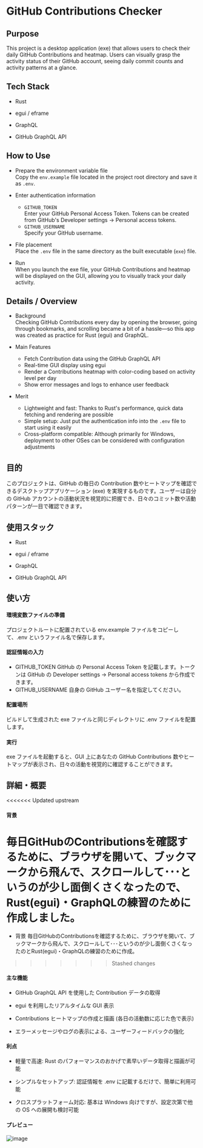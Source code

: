 # GitHub Contributions Checker

## Purpose
This project is a desktop application (exe) that allows users to check their daily GitHub Contributions and heatmap. Users can visually grasp the activity status of their GitHub account, seeing daily commit counts and activity patterns at a glance.

## Tech Stack
- Rust

- egui / eframe

- GraphQL

- GitHub GraphQL API

## How to Use
- Prepare the environment variable file  
  Copy the `env.example` file located in the project root directory and save it as `.env`.

- Enter authentication information  
  - `GITHUB_TOKEN`  
    Enter your GitHub Personal Access Token. Tokens can be created from GitHub's Developer settings → Personal access tokens.
  - `GITHUB_USERNAME`  
    Specify your GitHub username.

- File placement  
  Place the `.env` file in the same directory as the built executable (`exe`) file.

- Run  
  When you launch the exe file, your GitHub Contributions and heatmap will be displayed on the GUI, allowing you to visually track your daily activity.

## Details / Overview
- Background  
  Checking GitHub Contributions every day by opening the browser, going through bookmarks, and scrolling became a bit of a hassle—so this app was created as practice for Rust (egui) and GraphQL.

- Main Features  
  - Fetch Contribution data using the GitHub GraphQL API  
  - Real-time GUI display using egui  
  - Render a Contributions heatmap with color-coding based on activity level per day  
  - Show error messages and logs to enhance user feedback  

- Merit  
  - Lightweight and fast: Thanks to Rust's performance, quick data fetching and rendering are possible  
  - Simple setup: Just put the authentication info into the `.env` file to start using it easily  
  - Cross-platform compatible: Although primarily for Windows, deployment to other OSes can be considered with configuration adjustments


## 目的
このプロジェクトは、GitHub の毎日の Contribution 数やヒートマップを確認できるデスクトップアプリケーション (exe) を実現するものです。ユーザーは自分の GitHub アカウントの活動状況を視覚的に把握でき、日々のコミット数や活動パターンが一目で確認できます。

## 使用スタック
- Rust

- egui / eframe

- GraphQL

- GitHub GraphQL API

## 使い方
#### 環境変数ファイルの準備
プロジェクトルートに配置されている env.example ファイルをコピーして、.env というファイル名で保存します。

#### 認証情報の入力
 - GITHUB_TOKEN
GitHub の Personal Access Token を記載します。トークンは GitHub の Developer settings → Personal access tokens から作成できます。
 - GITHUB_USERNAME
自身の GitHub ユーザー名を指定してください。

#### 配置場所
ビルドして生成された exe ファイルと同じディレクトリに .env ファイルを配置します。

#### 実行
exe ファイルを起動すると、GUI 上にあなたの GitHub Contributions 数やヒートマップが表示され、日々の活動を視覚的に確認することができます。

## 詳細・概要
<<<<<<< Updated upstream
#### 背景
毎日GitHubのContributionsを確認するために、ブラウザを開いて、ブックマークから飛んで、スクロールして･･･というのが少し面倒くさくなったので、Rust(egui)・GraphQLの練習のために作成しました。
=======
- 背景
毎日GitHubのContributionsを確認するために、ブラウザを開いて、ブックマークから飛んで、スクロールして･･･というのが少し面倒くさくなったのとRust(egui)・GraphQLの練習のために作成。
>>>>>>> Stashed changes


#### 主な機能

 - GitHub GraphQL API を使用した Contribution データの取得

 - egui を利用したリアルタイムな GUI 表示

 - Contributions ヒートマップの作成と描画 (各日の活動数に応じた色で表示)

 - エラーメッセージやログの表示による、ユーザーフィードバックの強化

#### 利点

 - 軽量で高速: Rust のパフォーマンスのおかげで素早いデータ取得と描画が可能

 - シンプルなセットアップ: 認証情報を .env に記載するだけで、簡単に利用可能

 - クロスプラットフォーム対応: 基本は Windows 向けですが、設定次第で他の OS への展開も検討可能

#### プレビュー
![image](https://github.com/user-attachments/assets/38d65222-c8cc-4466-a6db-4dd5cdb7b550)

